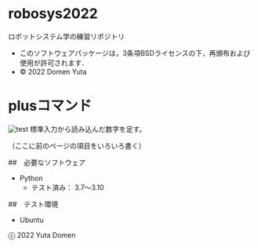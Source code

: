 # robosys2022
ロボットシステム学の練習リポジトリ

* このソフトウェアパッケージは，3条項BSDライセンスの下，再頒布および使用が許可されます．
* © 2022 Domen Yuta

# plusコマンド
![test](https://github.com/yutadomen/robosys2022/blob/main/plus)
標準入力から読み込んだ数字を足す。

（ここに前のページの項目をいろいろ書く）

##　必要なソフトウェア
* Python
  * テスト済み： 3.7～3.10

##　テスト環境
* Ubuntu

ⓒ 2022 Yuta Domen

